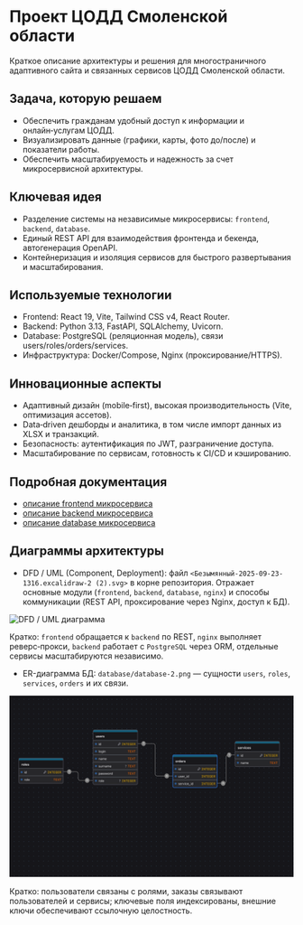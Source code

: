 # Проект ЦОДД Смоленской области

Краткое описание архитектуры и решения для многостраничного адаптивного сайта и связанных сервисов ЦОДД Смоленской области.

## Задача, которую решаем
- Обеспечить гражданам удобный доступ к информации и онлайн‑услугам ЦОДД.
- Визуализировать данные (графики, карты, фото до/после) и показатели работы.
- Обеспечить масштабируемость и надежность за счет микросервисной архитектуры.

## Ключевая идея
- Разделение системы на независимые микросервисы: `frontend`, `backend`, `database`.
- Единый REST API для взаимодействия фронтенда и бекенда, автогенерация OpenAPI.
- Контейнеризация и изоляция сервисов для быстрого развертывания и масштабирования.

## Используемые технологии
- Frontend: React 19, Vite, Tailwind CSS v4, React Router.
- Backend: Python 3.13, FastAPI, SQLAlchemy, Uvicorn.
- Database: PostgreSQL (реляционная модель), связи users/roles/orders/services.
- Инфраструктура: Docker/Compose, Nginx (проксирование/HTTPS).

## Инновационные аспекты
- Адаптивный дизайн (mobile‑first), высокая производительность (Vite, оптимизация ассетов).
- Data‑driven дешборды и аналитика, в том числе импорт данных из XLSX и транзакций.
- Безопасность: аутентификация по JWT, разграничение доступа.
- Масштабирование по сервисам, готовность к CI/CD и кэшированию.

## Подробная документация
- [описание frontend микросервиса](frontend/README.md)
- [описание backend микросервиса](backend/README.md)
- [описание database микросервиса](database/README.md)

## Диаграммы архитектуры
- DFD / UML (Component, Deployment): файл `<Безымянный-2025-09-23-1316.excalidraw-2 (2).svg>` в корне репозитория. Отражает основные модули (`frontend`, `backend`, `database`, `nginx`) и способы коммуникации (REST API, проксирование через Nginx, доступ к БД).

![DFD / UML диаграмма](<./Безымянный-2025-09-23-1316.excalidraw-2 (2).svg>)

Кратко: `frontend` обращается к `backend` по REST, `nginx` выполняет реверс‑прокси, `backend` работает с `PostgreSQL` через ORM, отдельные сервисы масштабируются независимо.

- ER-диаграмма БД: `database/database-2.png` — сущности `users`, `roles`, `services`, `orders` и их связи.

![ER-диаграмма базы данных](./database/database-2.png)

Кратко: пользователи связаны с ролями, заказы связывают пользователей и сервисы; ключевые поля индексированы, внешние ключи обеспечивают ссылочную целостность.

